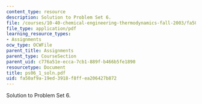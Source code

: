 ```yaml
---
content_type: resource
description: Solution to Problem Set 6.
file: /courses/10-40-chemical-engineering-thermodynamics-fall-2003/fa50af9a19ed3918f8ffea206427b872_ps06_1_soln.pdf
file_type: application/pdf
learning_resource_types:
- Assignments
ocw_type: OCWFile
parent_title: Assignments
parent_type: CourseSection
parent_uid: c776a51e-ecca-7cb1-889f-b466b5fe1890
resourcetype: Document
title: ps06_1_soln.pdf
uid: fa50af9a-19ed-3918-f8ff-ea206427b872
---
```

Solution to Problem Set 6.

